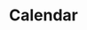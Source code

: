 ---
id: 2
title: Calendar
caption: svelte code
url: https://didgustm.github.io/calendar/
view: https://raw.githubusercontent.com/didgustm/image/main/view/calendar_view.webp
thumnail: https://github.com/didgustm/image/blob/main/thumnail/calendar.jpg?raw=true
category: Etc
device: PC only
---